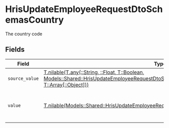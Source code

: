 # HrisUpdateEmployeeRequestDtoSchemasCountry

The country code


## Fields

| Field                                                                                                                                                                                                                                          | Type                                                                                                                                                                                                                                           | Required                                                                                                                                                                                                                                       | Description                                                                                                                                                                                                                                    | Example                                                                                                                                                                                                                                        |
| ---------------------------------------------------------------------------------------------------------------------------------------------------------------------------------------------------------------------------------------------- | ---------------------------------------------------------------------------------------------------------------------------------------------------------------------------------------------------------------------------------------------- | ---------------------------------------------------------------------------------------------------------------------------------------------------------------------------------------------------------------------------------------------- | ---------------------------------------------------------------------------------------------------------------------------------------------------------------------------------------------------------------------------------------------- | ---------------------------------------------------------------------------------------------------------------------------------------------------------------------------------------------------------------------------------------------- |
| `source_value`                                                                                                                                                                                                                                 | [T.nilable(T.any(::String, ::Float, T::Boolean, Models::Shared::HrisUpdateEmployeeRequestDtoSchemasNationalIdentityNumber4, T::Array[::Object]))](../../models/shared/hrisupdateemployeerequestdtoschemasnationalidentitynumbersourcevalue.md) | :heavy_minus_sign:                                                                                                                                                                                                                             | N/A                                                                                                                                                                                                                                            |                                                                                                                                                                                                                                                |
| `value`                                                                                                                                                                                                                                        | [T.nilable(Models::Shared::HrisUpdateEmployeeRequestDtoSchemasNationalIdentityNumberValue)](../../models/shared/hrisupdateemployeerequestdtoschemasnationalidentitynumbervalue.md)                                                             | :heavy_minus_sign:                                                                                                                                                                                                                             | The ISO3166-1 Alpha2 Code of the Country                                                                                                                                                                                                       | US                                                                                                                                                                                                                                             |